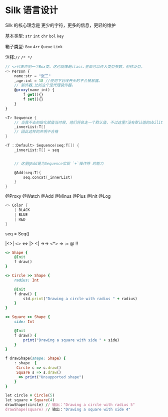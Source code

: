 # Silk 语言设计

Silk 的核心理念是 更少的字符，更多的信息，更轻的维护

<!-- 请你使用下面更多的符号来支持整个语法，添加对各种高级语言特性的支持，以及更多解决现在问题的语法，和一个面向未来的编程语言范式。使用更多的符号 -->

基本类型: `str` `int` `chr` `bol` `key`

箱子类型: `Box` `Arr` `Queue` `Link`

注释:`//` `/* */`

<!-- 定义一个Box -->

```ts
// <>代表声明一个Box类。这也就像是class.里面可以传入类型参数，俗称泛型。
<> Person {
    name:str = "张三"
    _age:int = 18 //使用下划线开头的不会被暴露。
    // 装饰器,比如这个是代理装饰器。
    @proxy(name int) {
        f get(){}
        f set(){}
    }
}
```

```c
<T> Sequence {
    // 当我不去初始化赋值当时候，他们将会走一个默认值，不过这里T没有默认值的ability
    _innerList:T[]
    // 因此这样的声明不合格
}

<T ::Default> Sequence(seq:T[]) {
    _innerList:T[] = seq


    // 这里@Add是为Sequence实现 `+`操作符 的能力

    @Add(seq:T){
        seq.concat(_innerList)
    }
}

```

<!-- 装饰器: -->

@Proxy
@Watch
@Add
@Minus
@Plus
@Init
@Log

<!-- 枚举使用 枚举需要使用`|`开头，他会自动增加 box里可以定义枚举，并且可以混合定义其他方法 -->

```c
<> Color {
    | BLACK
    | BLUE
    | RED
}
```

seq = Seq()

<!-- 面是更多待使用的符号，用于实现高级功能 -->

|<>|
<>
<=>
|>
<|
->->
<\*>
=>
:=
@
!!

```ruby
<> Shape {
    @Init
    f draw()
}

<> Circle >> Shape {
    radius: Int

    @Init
    f draw() {
        std.print("Drawing a circle with radius " + radius)
    }
}

<> Square >> Shape {
    side: Int

    @Init
    f draw() {
        print("Drawing a square with side " + side)
    }
}

f drawShape(shape: Shape) {
    : shape  {
     Circle c => c.draw()
     Square s => s.draw()
    _ => print("Unsupported shape")
    }
}

let circle = Circle(5)
let square = Square(4)
drawShape(circle) // 输出："Drawing a circle with radius 5"
drawShape(square) // 输出："Drawing a square with side 4"
```
